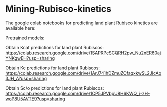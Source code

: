 # Mining-Rubisco-kinetics


The google colab notebooks for predicting land plant Rubisco kinetics are available here:

Pretrained models:

Obtain Kcat predictions for land plant Rubiscos: https://colab.research.google.com/drive/1SAPRPcSCQRH2pw_Nu2nER60ajYNKgwEH?usp=sharing 

Obtain Kc predictions for land plant Rubiscos: https://colab.research.google.com/drive/1ArJ741hDZmuZOfaqxkwSL2JIcAo3JH_A?usp=sharing 

Obtain Sc/o predictions for land plant Rubiscos: https://colab.research.google.com/drive/1CP5JPVbpU8H6KWQ_j-zH-woP8U5AVTE9?usp=sharing 
